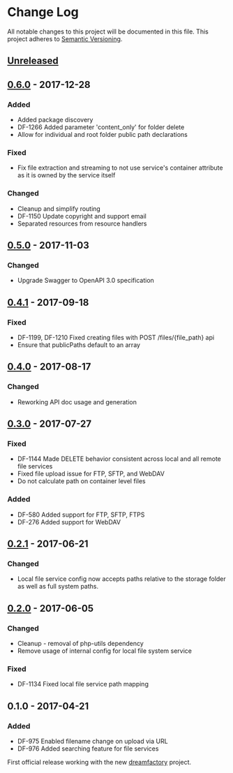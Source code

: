 # Change Log
All notable changes to this project will be documented in this file.
This project adheres to [Semantic Versioning](http://semver.org/).

## [Unreleased]

## [0.6.0] - 2017-12-28
### Added
- Added package discovery
- DF-1266 Added parameter 'content_only' for folder delete
- Allow for individual and root folder public path declarations
### Fixed
- Fix file extraction and streaming to not use service's container attribute as it is owned by the service itself
### Changed
- Cleanup and simplify routing
- DF-1150 Update copyright and support email
- Separated resources from resource handlers

## [0.5.0] - 2017-11-03
### Changed
- Upgrade Swagger to OpenAPI 3.0 specification

## [0.4.1] - 2017-09-18
### Fixed
- DF-1199, DF-1210 Fixed creating files with POST /files/{file_path} api
- Ensure that publicPaths default to an array

## [0.4.0] - 2017-08-17
### Changed
- Reworking API doc usage and generation

## [0.3.0] - 2017-07-27
### Fixed
- DF-1144 Made DELETE behavior consistent across local and all remote file services
- Fixed file upload issue for FTP, SFTP, and WebDAV
- Do not calculate path on container level files
### Added
- DF-580 Added support for FTP, SFTP, FTPS
- DF-276 Added support for WebDAV

## [0.2.1] - 2017-06-21
### Changed
- Local file service config now accepts paths relative to the storage folder as well as full system paths.

## [0.2.0] - 2017-06-05
### Changed
- Cleanup - removal of php-utils dependency
- Remove usage of internal config for local file system service
### Fixed
- DF-1134 Fixed local file service path mapping

## 0.1.0 - 2017-04-21
### Added
- DF-975 Enabled filename change on upload via URL
- DF-976 Added searching feature for file services

First official release working with the new [dreamfactory](https://github.com/dreamfactorysoftware/dreamfactory) project.

[Unreleased]: https://github.com/dreamfactorysoftware/df-file/compare/0.6.0...HEAD
[0.6.0]: https://github.com/dreamfactorysoftware/df-file/compare/0.5.0...0.6.0
[0.5.0]: https://github.com/dreamfactorysoftware/df-file/compare/0.4.1...0.5.0
[0.4.1]: https://github.com/dreamfactorysoftware/df-file/compare/0.4.0...0.4.1
[0.4.0]: https://github.com/dreamfactorysoftware/df-file/compare/0.3.0...0.4.0
[0.3.0]: https://github.com/dreamfactorysoftware/df-file/compare/0.2.1...0.3.0
[0.2.1]: https://github.com/dreamfactorysoftware/df-file/compare/0.2.0...0.2.1
[0.2.0]: https://github.com/dreamfactorysoftware/df-file/compare/0.1.0...0.2.0
